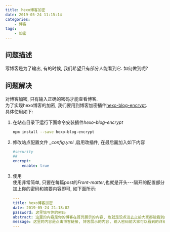 ```yaml
---
title: hexo博客加密
date: 2019-05-24 11:15:14
categories:
    - 博客
tags:
    - 加密
---
```


## 问题描述

写博客是为了输出, 有的时候, 我们希望只有部分人能看到它. 如何做到呢?

## 问题解决  

对博客加密, 只有输入正确的密码才能查看博客.  
为了实现hexo博客的加密, 我们要用到博客加密插件[hexo-blog-encrypt](https://github.com/MikeCoder/hexo-blog-encrypt).  
具体使用如下:

1. 在站点目录下运行下面命令安装插件*hexo-blog-encrypt*  

    ```bash
    npm install --save hexo-blog-encrypt
    ```

2. 修改站点配置文件 *_config.yml* ,启用改插件, 在最后面加入如下内容  

    ```yml hexo/_config.yml
    #security  
    ##  
    encrypt:  
        enable: true
    ```

3. 使用  
使用非常简单, 只要在每篇post的*Front-matter*,也就是开头---隔开的配置部分加上你的密码和摘要内容即可, 如下面所示:

    ```yml
    ---
    title: hexo博客加密  
    date: 2019-05-24 21:18:02  
    password: 这里填写你的密码  
    abstract: 这里的内容是你的博客在首页展示的内容, 也就是没点进去之前大家都能看到的东西.  
    message: 这里的内容是点击博客链接, 博客展示的内容, 输入密码前大家可以看到的详细内容.  
    ---
    ```
